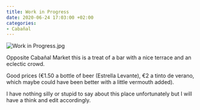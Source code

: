 ```yaml
---
title: Work in Progress
date: 2020-06-24 17:03:00 +02:00
categories:
- Cabañal
---
```


![Work in Progress.jpg](/uploads/Work%20in%20Progress.jpg)

Opposite Cabañal Market this is a treat of a bar with a nice terrace and an eclectic crowd. 

Good prices (€1.50 a bottle of beer (Estrella Levante), €2 a tinto de verano, which maybe could have been better with a little vermouth added).

I have nothing silly or stupid to say about this place unfortunately but I will have a think and edit accordingly. 
